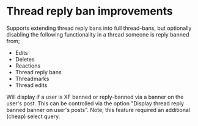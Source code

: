 # Thread reply ban improvements

Supports extending thread reply bans into full thread-bans, but optionally disabling the following functionality in a thread someone is reply banned from;
- Edits
- Deletes
- Reactions
- Thread reply bans
- Threadmarks
- Thread edits

Will display if a user is XF banned or reply-banned via a banner on the user's post.
This can be controlled via the option "Display thread reply banned banner on user's posts".
Note; this feature required an additional (cheap) select query.